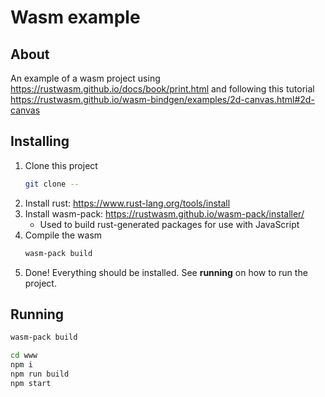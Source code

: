 # Wasm example

## About

An example of a wasm project using https://rustwasm.github.io/docs/book/print.html and following this tutorial https://rustwasm.github.io/wasm-bindgen/examples/2d-canvas.html#2d-canvas

## Installing

1. Clone this project
    ```sh
    git clone --
    ```
2. Install rust: https://www.rust-lang.org/tools/install
3. Install wasm-pack: https://rustwasm.github.io/wasm-pack/installer/
    - Used to build rust-generated packages for use with JavaScript
4. Compile the wasm
    ```sh
    wasm-pack build
    ```
5. Done! Everything should be installed. See **running** on how to run the project.

## Running

```sh
wasm-pack build

cd www
npm i
npm run build
npm start
```
